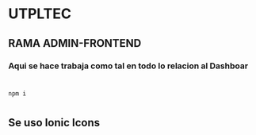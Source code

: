 # UTPLTEC

## RAMA ADMIN-FRONTEND 
### Aqui se hace trabaja como tal en todo lo relacion al Dashboar

#
``` 
npm i 
```

#
## Se uso Ionic Icons
